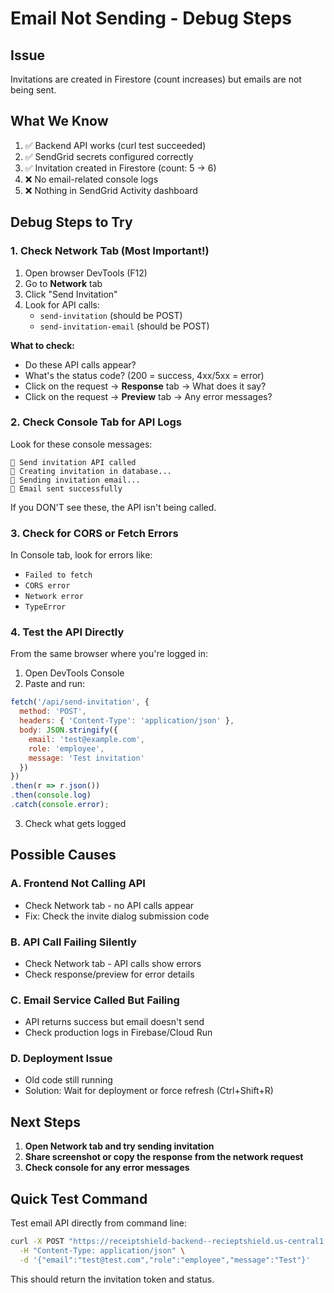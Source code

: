 # Email Not Sending - Debug Steps

## Issue
Invitations are created in Firestore (count increases) but emails are not being sent.

## What We Know
1. ✅ Backend API works (curl test succeeded)
2. ✅ SendGrid secrets configured correctly
3. ✅ Invitation created in Firestore (count: 5 → 6)
4. ❌ No email-related console logs
5. ❌ Nothing in SendGrid Activity dashboard

## Debug Steps to Try

### 1. Check Network Tab (Most Important!)
1. Open browser DevTools (F12)
2. Go to **Network** tab
3. Click "Send Invitation"
4. Look for API calls:
   - `send-invitation` (should be POST)
   - `send-invitation-email` (should be POST)

**What to check:**
- Do these API calls appear?
- What's the status code? (200 = success, 4xx/5xx = error)
- Click on the request → **Response** tab → What does it say?
- Click on the request → **Preview** tab → Any error messages?

### 2. Check Console Tab for API Logs
Look for these console messages:
```
📧 Send invitation API called
📧 Creating invitation in database...
📧 Sending invitation email...
📧 Email sent successfully
```

If you DON'T see these, the API isn't being called.

### 3. Check for CORS or Fetch Errors
In Console tab, look for errors like:
- `Failed to fetch`
- `CORS error`
- `Network error`
- `TypeError`

### 4. Test the API Directly
From the same browser where you're logged in:

1. Open DevTools Console
2. Paste and run:
```javascript
fetch('/api/send-invitation', {
  method: 'POST',
  headers: { 'Content-Type': 'application/json' },
  body: JSON.stringify({
    email: 'test@example.com',
    role: 'employee',
    message: 'Test invitation'
  })
})
.then(r => r.json())
.then(console.log)
.catch(console.error);
```

3. Check what gets logged

## Possible Causes

### A. Frontend Not Calling API
- Check Network tab - no API calls appear
- Fix: Check the invite dialog submission code

### B. API Call Failing Silently
- Check Network tab - API calls show errors
- Check response/preview for error details

### C. Email Service Called But Failing
- API returns success but email doesn't send
- Check production logs in Firebase/Cloud Run

### D. Deployment Issue
- Old code still running
- Solution: Wait for deployment or force refresh (Ctrl+Shift+R)

## Next Steps

1. **Open Network tab and try sending invitation**
2. **Share screenshot or copy the response from the network request**
3. **Check console for any error messages**

## Quick Test Command

Test email API directly from command line:
```bash
curl -X POST "https://receiptshield-backend--recieptshield.us-central1.hosted.app/api/send-invitation" \
  -H "Content-Type: application/json" \
  -d '{"email":"test@test.com","role":"employee","message":"Test"}'
```

This should return the invitation token and status.


